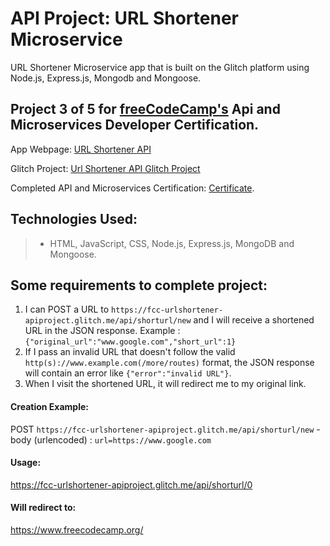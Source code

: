 # API Project: URL Shortener Microservice 
  URL Shortener Microservice app that is built on the Glitch platform using Node.js, Express.js, Mongodb and Mongoose.

## Project 3 of 5 for [freeCodeCamp's](https://www.freecodecamp.com) Api and Microservices Developer Certification.

App Webpage: [URL Shortener API](https://fcc-urlshortener-apiproject.glitch.me "Url Shortener App") 

Glitch Project: [Url Shortener API Glitch Project](https://glitch.com/~fcc-urlshortener-apiproject)
 
Completed API and Microservices Certification: [Certificate](https://www.freecodecamp.org/certification/carlitos/data-visualization "FreeCodeCamp.Com").

## Technologies Used:
> * HTML, JavaScript, CSS, Node.js, Express.js, MongoDB and Mongoose.   


## Some requirements to complete project:

1. I can POST a URL to `https://fcc-urlshortener-apiproject.glitch.me/api/shorturl/new` and I will receive a shortened URL in the JSON response. Example : `{"original_url":"www.google.com","short_url":1}`
2. If I pass an invalid URL that doesn't follow the valid `http(s)://www.example.com(/more/routes)` format, the JSON response will contain an error like `{"error":"invalid URL"}`.
3. When I visit the shortened URL, it will redirect me to my original link.


#### Creation Example:

POST `https://fcc-urlshortener-apiproject.glitch.me/api/shorturl/new` - body (urlencoded) :  `url=https://www.google.com`

#### Usage:

https://fcc-urlshortener-apiproject.glitch.me/api/shorturl/0

#### Will redirect to:

https://www.freecodecamp.org/
